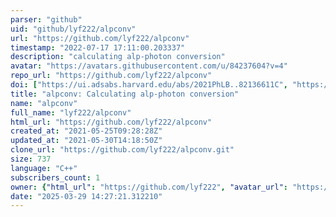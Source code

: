 ```yaml
---
parser: "github"
uid: "github/lyf222/alpconv"
url: "https://github.com/lyf222/alpconv"
timestamp: "2022-07-17 17:11:00.203337"
description: "calculating alp-photon conversion"
avatar: "https://avatars.githubusercontent.com/u/84237604?v=4"
repo_url: "https://github.com/lyf222/alpconv"
doi: ["https://ui.adsabs.harvard.edu/abs/2021PhLB..82136611C", "https://ui.adsabs.harvard.edu/abs/2021ascl.soft09002C/abstract"]
title: "alpconv: Calculating alp-photon conversion"
name: "alpconv"
full_name: "lyf222/alpconv"
html_url: "https://github.com/lyf222/alpconv"
created_at: "2021-05-25T09:28:28Z"
updated_at: "2021-05-30T14:18:50Z"
clone_url: "https://github.com/lyf222/alpconv.git"
size: 737
language: "C++"
subscribers_count: 1
owner: {"html_url": "https://github.com/lyf222", "avatar_url": "https://avatars.githubusercontent.com/u/84237604?v=4", "login": "lyf222", "type": "User"}
date: "2025-03-29 14:27:21.312210"
---
```


